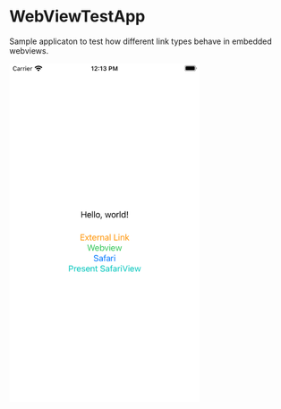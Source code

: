 # WebViewTestApp

Sample applicaton to test how different link types behave in embedded webviews.

<img alt="screenshot showing links" width="340px" src="docs/screenshot.png" />
